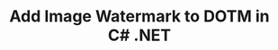 ---
############################# Static ############################
layout: "autogen"
draft: false
path: "watermark/net/add/image/dotm/"
otherformats: PDF WORD EXCEL IMAGE VISIO DOC DOT DOCX DOCM DOTX RTF TXT XLSX XLSM XLTM XLT XLTX XLS XLSB XLAM SXC PPTX PPTM PPSX PPSM POTM POT POTX PPT PPS ODT BMP GIF JPEG JP2 PNG TIFF WEBP VSD VDX VSDX VSTX VSX VSSX VSDM VSSM VSTM VTX VDW VSS VST

############################# Head ############################
head_title: "Add Image Watermark to DOTM in C#, ASP.NET, VB.NET"
head_description: ".NET library to add image watermark to DOTM file in C#, ASP.NET, VB.NET & .NET Core applications using GroupDocs.Watermark APIs for .NET."

############################# Header ############################
title: "Add Image Watermark to DOTM in C# .NET"
description: "Adding image watermark to DOTM file in C#, ASP.NET, VB.NET & .NET Core applications. Add BMP, PNG, GIF & JPEG image watermarks to the documents. Also manage the watermark size, alignment, rotation angle and position of the watermark on the document pages, as you may need."

############################# SubMenu ############################
submenu:
    enable: true

############################# About ############################
about:
    enable: true
    title: "GroupDocs.Watermark for .NET API"
    content: |
        GroupDocs.Watermark for .NET is a complete watermarks management solution for .NET applications. Developers can quickly perform watermarks manipulation operations like; add, edit, search and delete different types of watermarks from within documents of all popular file formats. It supports working with text and image watermarks in a variety of documents including PDF, Microsoft Word, Excel, PowerPoint, Visio, Email and image formats.
        
        GroupDocs.Watermark APIs are well supported on all major operating systems and platforms including .NET Framework, .NET Standard, .NET Core, Mono and Xamarin.

############################# Steps ############################
steps:
    enable: true
    title_left: "Add Image Watermark to DOTM File in .NET"
    content_left: |
        [GroupDocs.Watermark](https://products.groupdocs.com/watermark/net/) makes it easy for .NET developers to add image (BMP, PNG, GIF or JPEG) watermarks in their applications by implementing a few easy steps.

        *   Instantiate **Watermarker** with input DOTM document.
        *   Use image watermark path as constructor parameter of **ImageWatermark** class.
        *   Set watermark properties (size, alignment, color etc).
        *   Add watermark to the watermarker and generate output document.
        
    title_right: "System Requirements"
    content_right: |
        Before executing the code example below, please make sure that you have the following prerequisites installled on your system.

        *   Operating Systems: Microsoft Windows, Linux, MacOS
        *   Development Environments: Visual Studio, Xamarin, MonoDevelop
        *   Frameworks: .NET Framework, .NET Standard, .NET Core, Mono
        *   Download the latest version of GroupDocs.Watermark for .NET from [Nuget](https://www.nuget.org/packages/GroupDocs.Watermark)
        
    code: |
        ```cs
        // Add image watermark to DOTM in C#, ASP.NET, VB.NET & .NET Core applications
        // Instantiate Watermarker with input DOTM document
        using (Watermarker watermarker = new Watermarker(input.dotm))
          {
            // Use image watermark path as constructor parameter of ImageWatermark class
            using (ImageWatermark watermark = new ImageWatermark("watermark.png"))
            {
                // Set watermark properties (width, height, alignment)
                watermark.Width = 140;
                watermark.Height = 140;
                watermark.HorizontalAlignment = HorizontalAlignment.Center;
                watermark.VerticalAlignment = VerticalAlignment.Center;

                //Add watermark to the watermarker and generate output document
                watermarker.Add(watermark);
                watermarker.Save(output.dotm);
            }
          }
        ```        

demos:
    enable: true
        

about_formats:
    enable: true


more_formats:
    enable: true


back_to_top:
    enable: true
---